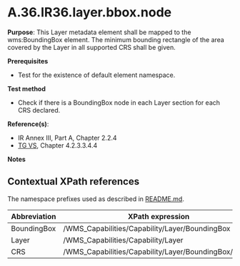 # A.36.IR36.layer.bbox.node

**Purpose**: This Layer metadata element shall be mapped to the wms:BoundingBox element. The minimum bounding rectangle of the area covered by the Layer in all supported CRS shall be given.

**Prerequisites**

* Test for the existence of default element namespace.

**Test method**

* Check if there is a BoundingBox node in each Layer section for each CRS declared.

**Reference(s)**: 
* IR Annex III, Part A, Chapter 2.2.4
* [TG VS](README.md#ref_TG_VS), Chapter 4.2.3.3.4.4

**Notes**

## Contextual XPath references

The namespace prefixes used as described in [README.md](README.md#namespaces).

Abbreviation                                               |  XPath expression
---------------------------------------------------------- | -------------------------------------------------------------------------
BoundingBox <a name="BoundingBox"></a> | /WMS_Capabilities/Capability/Layer/BoundingBox
Layer <a name="Layer"></a> | /WMS_Capabilities/Capability/Layer
CRS <a name="CRS"></a> | /WMS_Capabilities/Capability/Layer/BoundingBox/@CRS
